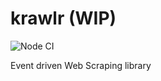 # krawlr (WIP)
![Node CI](https://github.com/alexchomiak/krawlr/workflows/Node%20CI/badge.svg)


Event driven Web Scraping library 
